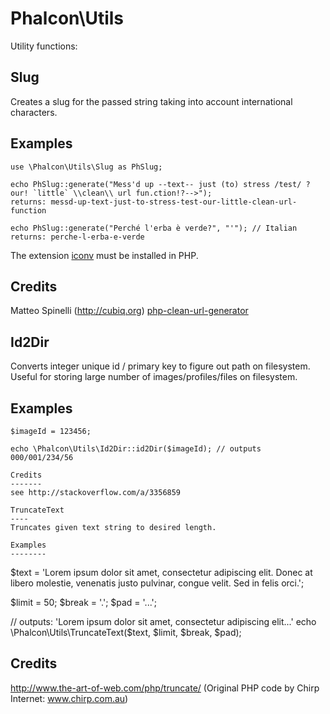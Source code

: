 
Phalcon\Utils
=============

Utility functions:

Slug
----
Creates a slug for the passed string taking into account international characters.

Examples
--------
```
use \Phalcon\Utils\Slug as PhSlug;

echo PhSlug::generate("Mess'd up --text-- just (to) stress /test/ ?our! `little` \\clean\\ url fun.ction!?-->");
returns: messd-up-text-just-to-stress-test-our-little-clean-url-function

echo PhSlug::generate("Perché l'erba è verde?", "'"); // Italian
returns: perche-l-erba-e-verde
```

The extension [iconv](http://php.net/manual/en/book.iconv.php) must be installed in PHP.

Credits
-------
Matteo Spinelli (http://cubiq.org) [php-clean-url-generator](http://cubiq.org/the-perfect-php-clean-url-generator)

Id2Dir
----
Converts integer unique id / primary key to figure out path on filesystem.
Useful for storing large number of images/profiles/files on filesystem.

Examples
--------
```
$imageId = 123456;

echo \Phalcon\Utils\Id2Dir::id2Dir($imageId); // outputs 000/001/234/56

Credits
-------
see http://stackoverflow.com/a/3356859

TruncateText
----
Truncates given text string to desired length.

Examples
--------
```
$text = 'Lorem ipsum dolor sit amet, consectetur adipiscing elit.
Donec at libero molestie, venenatis justo pulvinar, congue velit. Sed in felis orci.';

$limit = 50;
$break = '.';
$pad = '...';

// outputs: 'Lorem ipsum dolor sit amet, consectetur adipiscing elit...'
echo \Phalcon\Utils\TruncateText($text, $limit, $break, $pad);

Credits
-------
http://www.the-art-of-web.com/php/truncate/ (Original PHP code by Chirp Internet: www.chirp.com.au)